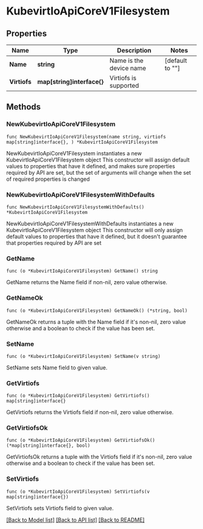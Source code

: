 # KubevirtIoApiCoreV1Filesystem

## Properties

Name | Type | Description | Notes
------------ | ------------- | ------------- | -------------
**Name** | **string** | Name is the device name | [default to ""]
**Virtiofs** | **map[string]interface{}** | Virtiofs is supported | 

## Methods

### NewKubevirtIoApiCoreV1Filesystem

`func NewKubevirtIoApiCoreV1Filesystem(name string, virtiofs map[string]interface{}, ) *KubevirtIoApiCoreV1Filesystem`

NewKubevirtIoApiCoreV1Filesystem instantiates a new KubevirtIoApiCoreV1Filesystem object
This constructor will assign default values to properties that have it defined,
and makes sure properties required by API are set, but the set of arguments
will change when the set of required properties is changed

### NewKubevirtIoApiCoreV1FilesystemWithDefaults

`func NewKubevirtIoApiCoreV1FilesystemWithDefaults() *KubevirtIoApiCoreV1Filesystem`

NewKubevirtIoApiCoreV1FilesystemWithDefaults instantiates a new KubevirtIoApiCoreV1Filesystem object
This constructor will only assign default values to properties that have it defined,
but it doesn't guarantee that properties required by API are set

### GetName

`func (o *KubevirtIoApiCoreV1Filesystem) GetName() string`

GetName returns the Name field if non-nil, zero value otherwise.

### GetNameOk

`func (o *KubevirtIoApiCoreV1Filesystem) GetNameOk() (*string, bool)`

GetNameOk returns a tuple with the Name field if it's non-nil, zero value otherwise
and a boolean to check if the value has been set.

### SetName

`func (o *KubevirtIoApiCoreV1Filesystem) SetName(v string)`

SetName sets Name field to given value.


### GetVirtiofs

`func (o *KubevirtIoApiCoreV1Filesystem) GetVirtiofs() map[string]interface{}`

GetVirtiofs returns the Virtiofs field if non-nil, zero value otherwise.

### GetVirtiofsOk

`func (o *KubevirtIoApiCoreV1Filesystem) GetVirtiofsOk() (*map[string]interface{}, bool)`

GetVirtiofsOk returns a tuple with the Virtiofs field if it's non-nil, zero value otherwise
and a boolean to check if the value has been set.

### SetVirtiofs

`func (o *KubevirtIoApiCoreV1Filesystem) SetVirtiofs(v map[string]interface{})`

SetVirtiofs sets Virtiofs field to given value.



[[Back to Model list]](../README.md#documentation-for-models) [[Back to API list]](../README.md#documentation-for-api-endpoints) [[Back to README]](../README.md)


